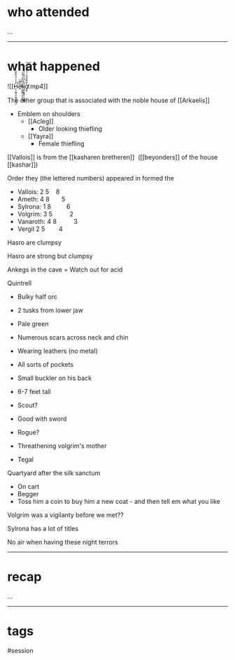 # who attended

...

---
# what happened

![[H̵̨̤̫̭͔͔͖̜̥̘̖̫̒̒͛̈́͋̌̑͘̚e̴̛̠͋͌̈̕l̵̖̱͓̲̜͕̖͓̝͐͆̓̾̈́̾͜l̴̡̥̬͓̭̜͎͖̙̦̽̀̈́̒̎͐̍̏̉ờ̸͙̮͋͂̊̆̎͑̈́͒̽̿̓͝.mp4]]

The other group that is associated with the noble house of [[Arkaelis]]
- Emblem on shoulders
	- [[Acleg]]
		- Older looking thiefling
	- [[Yayra]]
		- Female thiefling

[[Vallois]] is from the [[kasharen bretheren]]  ([[beyonders]] of the house [[kashar]]) 

Order they (the lettered numbers) appeared in formed the

- Vallois: 2 5    8
- Ameth: 4 8       5
- Sylrona: 1 8         6
- Volgrim: 3 5          2
- Vanaroth: 4 8          3
- Vergil 2 5        4

Hasro are clumpsy

Hasro are strong but clumpsy

Ankegs in the cave = Watch out for acid

Quintrell

- Bulky half orc
- 2 tusks from lower jaw
- Pale green
- Numerous scars across neck and chin
- Wearing leathers (no metal)
- All sorts of pockets
- Small buckler on his back
- 6-7 feet tall

- Scout?
- Good with sword
- Rogue?
- Threathening volgrim's mother
- Tegal

Quartyard after the silk sanctum

- On cart
- Begger
- Toss him a coin to buy him a new coat - and then tell em what you like

Volgrim was a vigilanty before we met??

Sylrona has a lot of titles

No air when having these night terrors

---
# recap

...

---
# tags

#session
